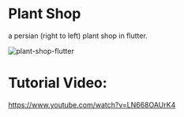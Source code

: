 # Plant Shop
a persian (right to left) plant shop in flutter.

![plant-shop-flutter](https://user-images.githubusercontent.com/82021463/116314711-b1011980-a7c4-11eb-9bf8-a5aac02a60bd.jpg)

# Tutorial Video:
https://www.youtube.com/watch?v=LN668OAUrK4
